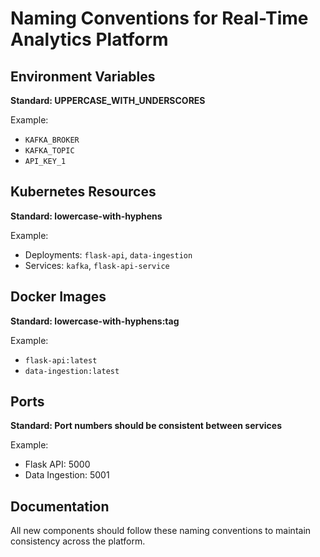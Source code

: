 # Naming Conventions for Real-Time Analytics Platform

## Environment Variables

**Standard: UPPERCASE_WITH_UNDERSCORES**

Example:
- `KAFKA_BROKER`
- `KAFKA_TOPIC`
- `API_KEY_1`

## Kubernetes Resources

**Standard: lowercase-with-hyphens**

Example:
- Deployments: `flask-api`, `data-ingestion`
- Services: `kafka`, `flask-api-service`

## Docker Images

**Standard: lowercase-with-hyphens:tag**

Example:
- `flask-api:latest`
- `data-ingestion:latest`

## Ports

**Standard: Port numbers should be consistent between services**

Example:
- Flask API: 5000
- Data Ingestion: 5001

## Documentation

All new components should follow these naming conventions to maintain consistency across the platform.

